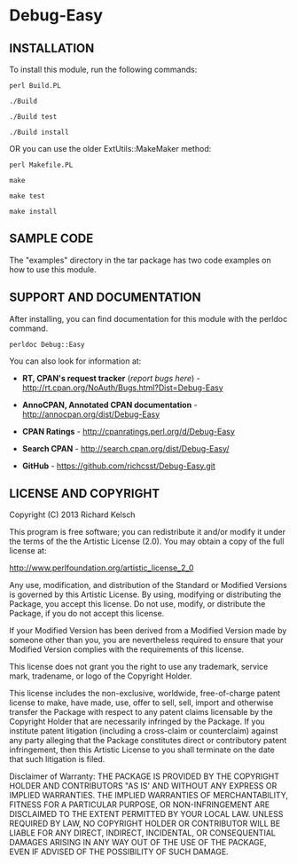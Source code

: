 # Debug-Easy

## INSTALLATION

To install this module, run the following commands:

`perl Build.PL`

`./Build`

`./Build test`

`./Build install`

OR you can use the older ExtUtils::MakeMaker method:

`perl Makefile.PL`

`make`

`make test`

`make install`

## SAMPLE CODE

The "examples" directory in the tar package has two code examples on
how to use this module.

## SUPPORT AND DOCUMENTATION

After installing, you can find documentation for this module with the
perldoc command.

`perldoc Debug::Easy`

You can also look for information at:

* **RT, CPAN's request tracker** (_report bugs here_) - http://rt.cpan.org/NoAuth/Bugs.html?Dist=Debug-Easy

* **AnnoCPAN, Annotated CPAN documentation** - http://annocpan.org/dist/Debug-Easy

* **CPAN Ratings** - http://cpanratings.perl.org/d/Debug-Easy

* **Search CPAN** -  http://search.cpan.org/dist/Debug-Easy/

* **GitHub** - https://github.com/richcsst/Debug-Easy.git

## LICENSE AND COPYRIGHT

Copyright (C) 2013 Richard Kelsch

This program is free software; you can redistribute it and/or modify it
under the terms of the the Artistic License (2.0). You may obtain a
copy of the full license at:

http://www.perlfoundation.org/artistic_license_2_0

Any use, modification, and distribution of the Standard or Modified
Versions is governed by this Artistic License. By using, modifying or
distributing the Package, you accept this license. Do not use, modify,
or distribute the Package, if you do not accept this license.

If your Modified Version has been derived from a Modified Version made
by someone other than you, you are nevertheless required to ensure that
your Modified Version complies with the requirements of this license.

This license does not grant you the right to use any trademark, service
mark, tradename, or logo of the Copyright Holder.

This license includes the non-exclusive, worldwide, free-of-charge
patent license to make, have made, use, offer to sell, sell, import and
otherwise transfer the Package with respect to any patent claims
licensable by the Copyright Holder that are necessarily infringed by the
Package. If you institute patent litigation (including a cross-claim or
counterclaim) against any party alleging that the Package constitutes
direct or contributory patent infringement, then this Artistic License
to you shall terminate on the date that such litigation is filed.

Disclaimer of Warranty: THE PACKAGE IS PROVIDED BY THE COPYRIGHT HOLDER
AND CONTRIBUTORS "AS IS' AND WITHOUT ANY EXPRESS OR IMPLIED WARRANTIES.
THE IMPLIED WARRANTIES OF MERCHANTABILITY, FITNESS FOR A PARTICULAR
PURPOSE, OR NON-INFRINGEMENT ARE DISCLAIMED TO THE EXTENT PERMITTED BY
YOUR LOCAL LAW. UNLESS REQUIRED BY LAW, NO COPYRIGHT HOLDER OR
CONTRIBUTOR WILL BE LIABLE FOR ANY DIRECT, INDIRECT, INCIDENTAL, OR
CONSEQUENTIAL DAMAGES ARISING IN ANY WAY OUT OF THE USE OF THE PACKAGE,
EVEN IF ADVISED OF THE POSSIBILITY OF SUCH DAMAGE.

